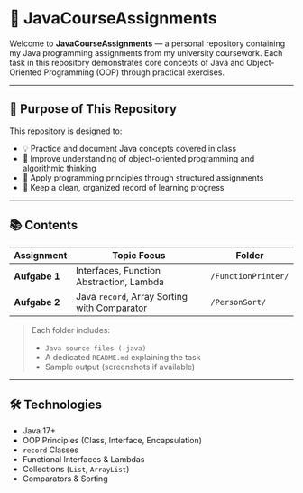 # 📘 JavaCourseAssignments

Welcome to **JavaCourseAssignments** — a personal repository containing my Java programming assignments from my university coursework. Each task in this repository demonstrates core concepts of Java and Object-Oriented Programming (OOP) through practical exercises.

---

## 🎯 Purpose of This Repository

This repository is designed to:

- 💡 Practice and document Java concepts covered in class  
- 🧠 Improve understanding of object-oriented programming and algorithmic thinking  
- 🧪 Apply programming principles through structured assignments  
- 📁 Keep a clean, organized record of learning progress

---

## 📚 Contents

| Assignment       | Topic Focus                                  | Folder        |
|------------------|-----------------------------------------------|----------------|
| **Aufgabe 1**    | Interfaces, Function Abstraction, Lambda      | `/FunctionPrinter/`   |
| **Aufgabe 2**    | Java `record`, Array Sorting with Comparator  | `/PersonSort/`   |

> Each folder includes:
> - `Java source files (.java)`
> - A dedicated `README.md` explaining the task
> - Sample output (screenshots if available)

---

## 🛠 Technologies

- Java 17+
- OOP Principles (Class, Interface, Encapsulation)
- `record` Classes
- Functional Interfaces & Lambdas
- Collections (`List`, `ArrayList`)
- Comparators & Sorting
  
